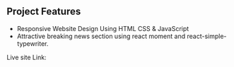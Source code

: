 ## Project Features
-  Responsive  Website Design Using HTML CSS & JavaScript
-  Attractive breaking news section using react moment and react-simple-typewriter.

Live site Link:

